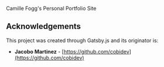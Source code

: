 
Camille Fogg's Personal Portfolio Site

## Acknowledgements

This project was created through Gatsby.js and its originator is:

- **Jacobo Martinez** - [https://github.com/cobidev](https://github.com/cobidev)
